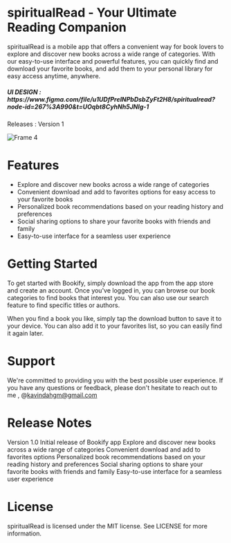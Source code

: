 # spiritualRead - Your Ultimate Reading Companion
spiritualRead is a mobile app that offers a convenient way for book lovers to explore and discover new books across a wide range of categories. With our easy-to-use interface and powerful features, you can quickly find and download your favorite books, and add them to your personal library for easy access anytime, anywhere.<br>
<h5>UI DESIGN :  https://www.figma.com/file/u1UDfPreINPbDsbZyFt2H8/spiritualread?node-id=267%3A990&t=UOqbt8CyhNh5JNIg-1 </h5> 
Releases : Version 1

![Frame 4](https://user-images.githubusercontent.com/74175084/235842526-2f66a9f4-2ea0-4cf2-adba-0812d7fb6e53.png)


# Features
  - Explore and discover new books across a wide range of categories
  - Convenient download and add to favorites options for easy access to your favorite   books
  - Personalized book recommendations based on your reading history and preferences
  - Social sharing options to share your favorite books with friends and family
  - Easy-to-use interface for a seamless user experience
# Getting Started
To get started with Bookify, simply download the app from the app store and create an account. Once you've logged in, you can browse our book categories to find books that interest you. You can also use our search feature to find specific titles or authors.

When you find a book you like, simply tap the download button to save it to your device. You can also add it to your favorites list, so you can easily find it again later.

# Support
We're committed to providing you with the best possible user experience. If you have any questions or feedback, please don't hesitate to reach out to me , @kavindahgm@gmail.com

# Release Notes
Version 1.0
Initial release of Bookify app
Explore and discover new books across a wide range of categories
Convenient download and add to favorites options
Personalized book recommendations based on your reading history and preferences
Social sharing options to share your favorite books with friends and family
Easy-to-use interface for a seamless user experience
# License
spiritualRead is licensed under the MIT license. See LICENSE for more information.
